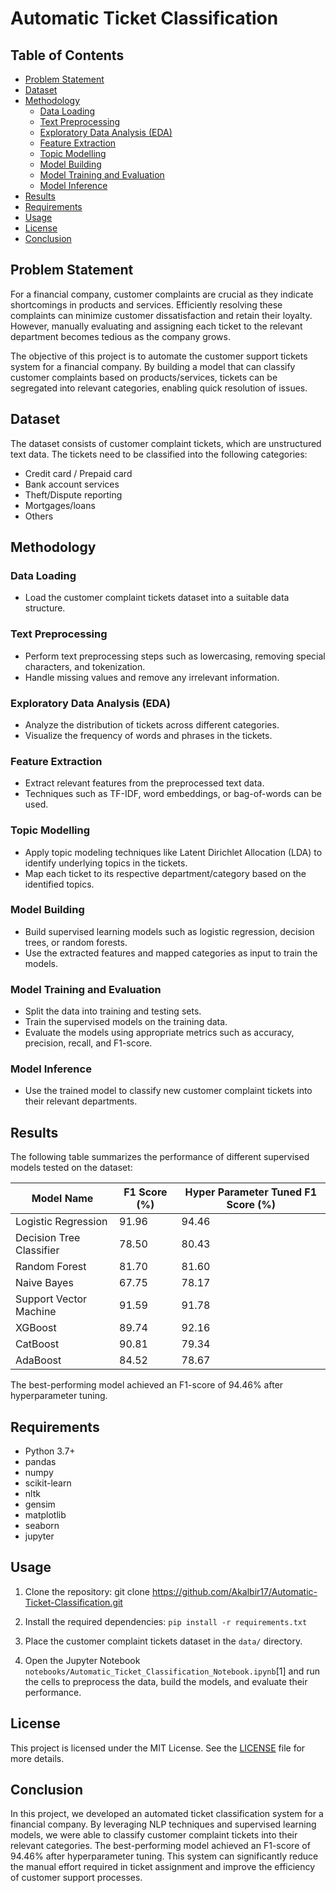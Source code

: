 # Automatic Ticket Classification

## Table of Contents
- [Problem Statement](#problem-statement)
- [Dataset](#dataset)
- [Methodology](#methodology)
  - [Data Loading](#data-loading)
  - [Text Preprocessing](#text-preprocessing)
  - [Exploratory Data Analysis (EDA)](#exploratory-data-analysis-eda)
  - [Feature Extraction](#feature-extraction)
  - [Topic Modelling](#topic-modelling)
  - [Model Building](#model-building)
  - [Model Training and Evaluation](#model-training-and-evaluation)
  - [Model Inference](#model-inference)
- [Results](#results)
- [Requirements](#requirements)
- [Usage](#usage)
- [License](#license)
- [Conclusion](#conclusion)

## Problem Statement
For a financial company, customer complaints are crucial as they indicate shortcomings in products and services. Efficiently resolving these complaints can minimize customer dissatisfaction and retain their loyalty. However, manually evaluating and assigning each ticket to the relevant department becomes tedious as the company grows.

The objective of this project is to automate the customer support tickets system for a financial company. By building a model that can classify customer complaints based on products/services, tickets can be segregated into relevant categories, enabling quick resolution of issues.

## Dataset
The dataset consists of customer complaint tickets, which are unstructured text data. The tickets need to be classified into the following categories:
- Credit card / Prepaid card
- Bank account services
- Theft/Dispute reporting
- Mortgages/loans
- Others

## Methodology

### Data Loading
- Load the customer complaint tickets dataset into a suitable data structure.

### Text Preprocessing
- Perform text preprocessing steps such as lowercasing, removing special characters, and tokenization.
- Handle missing values and remove any irrelevant information.

### Exploratory Data Analysis (EDA)
- Analyze the distribution of tickets across different categories.
- Visualize the frequency of words and phrases in the tickets.

### Feature Extraction
- Extract relevant features from the preprocessed text data.
- Techniques such as TF-IDF, word embeddings, or bag-of-words can be used.

### Topic Modelling
- Apply topic modeling techniques like Latent Dirichlet Allocation (LDA) to identify underlying topics in the tickets.
- Map each ticket to its respective department/category based on the identified topics.

### Model Building
- Build supervised learning models such as logistic regression, decision trees, or random forests.
- Use the extracted features and mapped categories as input to train the models.

### Model Training and Evaluation
- Split the data into training and testing sets.
- Train the supervised models on the training data.
- Evaluate the models using appropriate metrics such as accuracy, precision, recall, and F1-score.

### Model Inference
- Use the trained model to classify new customer complaint tickets into their relevant departments.

## Results
The following table summarizes the performance of different supervised models tested on the dataset:

| Model Name                | F1 Score (%) | Hyper Parameter Tuned F1 Score (%) |
|---------------------------|--------------|-----------------------------------|
| Logistic Regression       | 91.96        | 94.46                            |
| Decision Tree Classifier  | 78.50        | 80.43                            |
| Random Forest             | 81.70        | 81.60                            |
| Naive Bayes               | 67.75        | 78.17                            |
| Support Vector Machine    | 91.59        | 91.78                            |
| XGBoost                   | 89.74        | 92.16                            |
| CatBoost                  | 90.81        | 79.34                            |
| AdaBoost                  | 84.52        | 78.67                            |

The best-performing model achieved an F1-score of 94.46% after hyperparameter tuning.

## Requirements
- Python 3.7+
- pandas
- numpy
- scikit-learn
- nltk
- gensim
- matplotlib
- seaborn
- jupyter

## Usage
1. Clone the repository: git clone https://github.com/Akalbir17/Automatic-Ticket-Classification.git
   
2. Install the required dependencies: `pip install -r requirements.txt`
   
3. Place the customer complaint tickets dataset in the `data/` directory.

4. Open the Jupyter Notebook `notebooks/Automatic_Ticket_Classification_Notebook.ipynb`[1] and run the cells to preprocess the data, build the models, and evaluate their performance.

## License
This project is licensed under the MIT License. See the [LICENSE](LICENSE) file for more details.

## Conclusion
In this project, we developed an automated ticket classification system for a financial company. By leveraging NLP techniques and supervised learning models, we were able to classify customer complaint tickets into their relevant categories. The best-performing model achieved an F1-score of 94.46% after hyperparameter tuning. This system can significantly reduce the manual effort required in ticket assignment and improve the efficiency of customer support processes.

